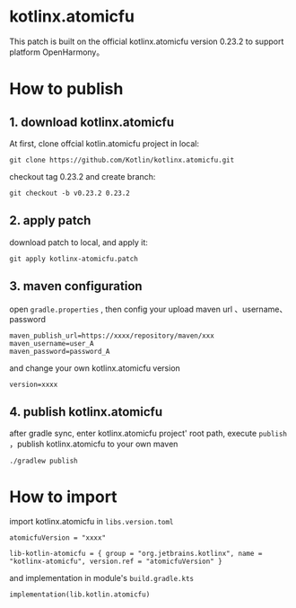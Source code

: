 # kotlinx.atomicfu

This patch is built on the official kotlinx.atomicfu version 0.23.2 to support platform OpenHarmony。

# How to publish

## 1. download kotlinx.atomicfu
At first, clone offcial kotlin.atomicfu project in local:

```
git clone https://github.com/Kotlin/kotlinx.atomicfu.git
```

checkout tag 0.23.2 and create branch:

```
git checkout -b v0.23.2 0.23.2
```

## 2. apply patch

download patch to local, and apply it:

```
git apply kotlinx-atomicfu.patch
```

## 3. maven configuration

open `gradle.properties` , then config your upload maven url 、username、password

```
maven_publish_url=https://xxxx/repository/maven/xxx
maven_username=user_A
maven_password=password_A
```

and change your own kotlinx.atomicfu version
```
version=xxxx
```

## 4. publish kotlinx.atomicfu

after gradle sync, enter kotlinx.atomicfu project' root path, execute `publish` ，publish kotlinx.atomicfu to your own maven
```
./gradlew publish
```

# How to import

import kotlinx.atomicfu in `libs.version.toml`

```
atomicfuVersion = "xxxx"

lib-kotlin-atomicfu = { group = "org.jetbrains.kotlinx", name = "kotlinx-atomicfu", version.ref = "atomicfuVersion" }
```

and implementation in module's `build.gradle.kts`
```
implementation(lib.kotlin.atomicfu)
```